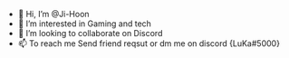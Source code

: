 - 👋 Hi, I’m @Ji-Hoon
- 👀 I’m interested in Gaming and tech
- 💞️ I’m looking to collaborate on Discord
- 📫 To reach me Send friend reqsut or dm me on discord {LuKa#5000}

<!---
Jimuop/Jimuop is a ✨ special ✨ repository because its `README.md` (this file) appears on your GitHub profile.
You can click the Preview link to take a look at your changes.
--->

